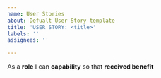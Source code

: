 ```yaml
---
name: User Stories
about: Defualt User Story template
title: 'USER STORY: <title>'
labels: ''
assignees: ''

---
```


As a **role** I can **capability** so that **received benefit**
